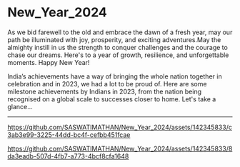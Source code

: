 # New_Year_2024
As we bid farewell to the old and embrace the dawn of a fresh year, may our path be illuminated with joy, prosperity, and exciting adventures.May the almighty instill in us the strength to conquer challenges and the courage to chase our dreams.  Here's to a year of growth, resilience, and unforgettable moments.
Happy New Year!

India’s achievements have a way of bringing the whole nation together in celebration and in 2023, we had a lot to be proud of. Here are some milestone achievements by Indians in 2023, from the nation being recognised on a global scale to successes closer to home.
Let's take a glance...

-----------------------------------------------------------------------------------------------------------------------------------------------------------


https://github.com/SASWATIMATHAN/New_Year_2024/assets/142345833/c3ab3e99-3225-44dd-bc4f-cefbb451fcae



https://github.com/SASWATIMATHAN/New_Year_2024/assets/142345833/8da3eadb-507d-4fb7-a773-4bcf8cfa1648

